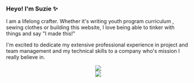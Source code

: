 ### Heyo! I'm Suzie ✨
I am a lifelong crafter. Whether it's writing youth program curriculum , sewing clothes or building this website, I love being able to tinker with things and say "I made this!" 

I'm excited to dedicate my extensive professional experience in project and team management and my technical skills to a company who's mission I really believe in. 

<!--
**suzkiee/suzkiee** is a ✨ _special_ ✨ repository because its `README.md` (this file) appears on your GitHub profile.

Here are some ideas to get you started:

- 🔭 I’m currently working on ...
- 🌱 I’m currently learning ...
- 👯 I’m looking to collaborate on ...
- 🤔 I’m looking for help with ...
- 💬 Ask me about ...
- 📫 How to reach me: ...
- 😄 Pronouns: ...
- ⚡ Fun fact: ...
-->
<div align="center">
  <a href="https://github.com/suzkiee">
     <img align="center" display="inline-block" src="https://github-readme-stats.vercel.app/api?username=suzkiee&show_icons=true&theme=radical" />
  </a>
</div>
<div align="center">
<a href="https://github.com/suzkiee">
  <img align="center" display="inline-block" src="https://github-readme-stats.anuraghazra1.vercel.app/api/top-langs/?username=SUZKIEE&layout=compact&theme=radical" />
</a>
 </div>
